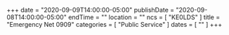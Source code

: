 +++
date = "2020-09-09T14:00:00-05:00"
publishDate = "2020-09-08T14:00:00-05:00"
endTime = ""
location = ""
ncs = [ "KE0LDS" ]
title = "Emergency Net 0909"
categories = [ "Public Service" ]
dates = [ "" ]
+++
